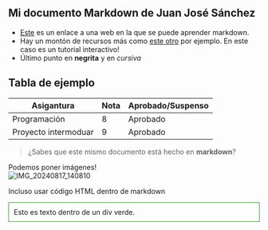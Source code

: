 ## Mi documento Markdown de Juan José Sánchez

* [Este](https://www.markdownguide.org/basic-syntax/) es un enlace a una web en la que se puede aprender markdown.
* Hay un montón de recursos más como [este otro](https://www.markdowntutorial.com/) por ejemplo. En este caso es un tutorial interactivo!
* Último punto en **negrita** y en *cursiva*
  
## Tabla de ejemplo

| Asigantura             | Nota | Aprobado/Suspenso   |
|------------------------|------|---------------------|
| Programación           |  8   |       Aprobado      |
| Proyecto intermoduar   |  9   |       Aprobado      |


> ¿Sabes que este mismo documento está hecho en **markdown**?

Podemos poner imágenes!  
![IMG_20240817_140810](https://github.com/user-attachments/assets/1e4e2c35-cd02-4d89-8d62-2b17ea25b5f9)

Incluso usar código HTML dentro de markdown

<div style="border: 1px solid #309920; padding:10px;">
    Esto es texto dentro de un div verde.
</div>

